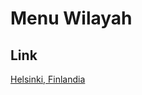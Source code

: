 # Menu Wilayah

## Link

[Helsinki, Finlandia](https://github.com/gigit-pemilu/pemilu-2024-99-luar-negeri/tree/main/pilpres/hitung-suara/sub/99-luar-negeri/sub/47-helsinki-finlandia/sub/01-helsinki-finlandia/sub/0001-helsinki-finlandia)

